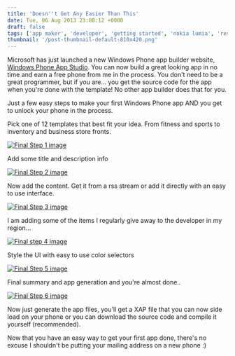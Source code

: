 ```yaml
---
title: 'Doesn''t Get Any Easier Than This'
date: Tue, 06 Aug 2013 23:08:12 +0000
draft: false
tags: ['app maker', 'developer', 'getting started', 'nokia lumia', 'resources', 'windows phone', 'wpdev']
thumbnail: '/post-thumbnail-default-810x420.png'
---
```


Microsoft has just launched a new Windows Phone app builder website, [Windows Phone App Studio](http://apps.windowsstore.com/default.htm). You can now build a great looking app in no time and earn a free phone from me in the process. You don't need to be a great programmer, but if you are... you get the source code for the app when you're done with the template! No other app builder does that for you.

Just a few easy steps to make your first Windows Phone app AND you get to unlock your phone in the process.

Pick one of 12 templates that best fit your idea. From fitness and sports to inventory and business store fronts.

[![Final Step 1 image](http://nokiawpdev.files.wordpress.com/2013/08/final-step-1-image.png?w=547)](http://nokiawpdev.files.wordpress.com/2013/08/final-step-1-image.png)

Add some title and description info

[![Final Step 2 image](http://nokiawpdev.files.wordpress.com/2013/08/final-step-2-image.png?w=547)](http://nokiawpdev.files.wordpress.com/2013/08/final-step-2-image.png)

Now add the content. Get it from a rss stream or add it directly with an easy to use interface.

[![Final Step 3 image](http://nokiawpdev.files.wordpress.com/2013/08/final-step-3-image.png?w=547)](http://nokiawpdev.files.wordpress.com/2013/08/final-step-3-image.png)

I am adding some of the items I regularly give away to the developer in my region...

[![Final step 4 image](http://nokiawpdev.files.wordpress.com/2013/08/final-step-4-image.png?w=547)](http://nokiawpdev.files.wordpress.com/2013/08/final-step-4-image.png)

Style the UI with easy to use color selectors

[![Final Step 5 image](http://nokiawpdev.files.wordpress.com/2013/08/final-step-5-image.png?w=547)](http://nokiawpdev.files.wordpress.com/2013/08/final-step-5-image.png)

Final summary and app generation and you're almost done..

[![Final Step 6 image](http://nokiawpdev.files.wordpress.com/2013/08/final-step-6-image.png?w=547)](http://nokiawpdev.files.wordpress.com/2013/08/final-step-6-image.png)

Now just generate the app files, you'll get a XAP file that you can now side load on your phone or you can download the source code and compile it yourself (recommended).

Now that you have an easy way to get your first app done, there's no excuse I shouldn't be putting your mailing address on a new phone :)